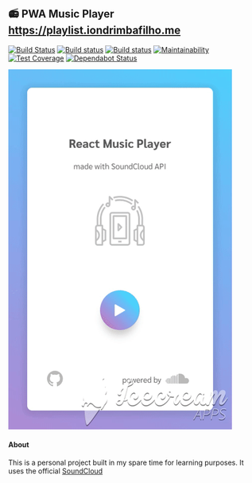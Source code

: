 ## :radio: PWA Music Player https://playlist.iondrimbafilho.me

[![Build Status](https://travis-ci.org/iondrimba/pwa-music-player.svg?branch=master)](https://travis-ci.org/iondrimba/pwa-music-player)
[![Build status](https://ci.appveyor.com/api/projects/status/2851mlkko79pif6y/branch/master?svg=true)](https://ci.appveyor.com/project/iondrimba/pwa-music-player)
[![Build status](https://david-dm.org/iondrimba/pwa-music-player.svg)](https://david-dm.org/iondrimba/pwa-music-player?view=list)
[![Maintainability](https://api.codeclimate.com/v1/badges/732c7048996ee6a48bb4/maintainability)](https://codeclimate.com/github/iondrimba/pwa-music-player/maintainability)
[![Test Coverage](https://api.codeclimate.com/v1/badges/732c7048996ee6a48bb4/test_coverage)](https://codeclimate.com/github/iondrimba/pwa-music-player/test_coverage) [![Dependabot Status](https://api.dependabot.com/badges/status?host=github&repo=iondrimba/pwa-music-player)](https://dependabot.com)

![Demo](https://raw.githubusercontent.com/iondrimba/images/master/playlist.gif?raw=true)

#### About
This is a personal project built in my spare time for learning purposes.
It uses the official [SoundCloud](https://developers.soundcloud.com/docs/api)
